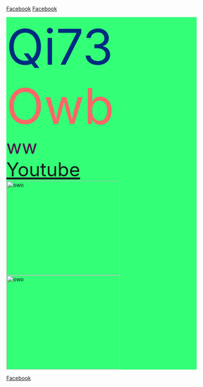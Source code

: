 [Facebook](https://www.facebook.com)
[Facebook](https://www.facebook.com)
<html>

<head>
<title>崎73</title>
  <style type="text/css" media="screen">
  img{ height: 250px;
  width:300px;
  }
div{
  background-color:#33ff77;
}
  .owo{
    font-size: 130px;
  }
  .ww{
    font-size:50px;
  }
  #owo{
    color: #002b80;
  }
  #www{
    color:#ff6666;
  }
#ww{
  color:#4d004d;
}
</style>
</head>
<body>
<div class="owo" id="owo">
Qi73
</div>
<div class="owo" id="www">
  Owb
</div>
<div class="ww" id="ww">
ww
</div>
<div class="ww">
  <a href="https://www.youtube.com"</a>Youtube
</div>
<div>
<img src="http://www.xiangbodao.com/wp-content/uploads/2016/05/%E9%BB%91%E5%B4%8E%E4%B8%80%E6%8A%A411.jpeg" alt="owo">
</div>
<div>
<img src="http://p2.qhmsg.com/t01f4aa7945a74ad99b.png" alt="owo">
</div>
</body>

</html>


[Facebook](https://www.facebook.com)
